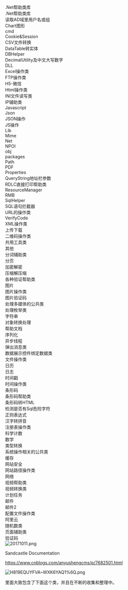 .Net帮助类库  
.Net帮助类库  
读取AD域里用户名或组  
Chart图形  
cmd  
Cookie&Session  
CSV文件转换  
DataTable转实体  
DBHelper  
DecimalUtility及中文大写数字  
DLL  
Excel操作类  
FTP操作类  
H5-微信  
Html操作类  
INI文件读写类  
IP辅助类  
Javascript  
Json  
JSON操作  
JS操作  
Lib  
Mime  
Net  
NPOI  
obj  
packages  
Path  
PDF  
Properties  
QueryString地址栏参数  
RDLC直接打印帮助类  
ResourceManager  
RMB  
SqlHelper  
SQL语句拦截器  
URL的操作类  
VerifyCode  
XML操作类  
上传下载  
二维码操作类  
共用工具类  
其他  
分词辅助类  
分页  
加密解密  
压缩解压缩  
各种验证帮助类   
图片  
图片操作类  
图片验证码  
处理多媒体的公共类  
处理枚举类  
字符串  
对象转换处理  
帮助文档  
序列化  
异步线程  
弹出消息类  
数据展示控件绑定数据类  
文件操作类  
日历  
日志  
时间戳  
时间操作类  
条形码  
条形码帮助类  
条形码转HTML  
检测是否有Sql危险字符  
正则表达式  
汉字转拼音  
注册表操作类  
科学计数  
数学  
类型转换  
系统操作相关的公共类  
缓存  
网站安全  
网站路径操作类  
网络  
视频帮助类  
视频转换类  
计划任务  
邮件  
邮件2  
配置文件操作类  
阿里云  
随机数类  
页面辅助类  
验证码  
![20171011.png](http://upload-images.jianshu.io/upload_images/6855212-fd64cd5f294f1967.png?imageMogr2/auto-orient/strip%7CimageView2/2/w/1240)


Sandcastle Documentation

https://www.cnblogs.com/anyushengcms/p/7682501.html

![H819EQUYFVA~WXK6YAQ1%6Q.png](http://upload-images.jianshu.io/upload_images/6855212-6cf5a7a2a4a75c89.png?imageMogr2/auto-orient/strip%7CimageView2/2/w/1240)

里面大致包含了下面这个类，并且在不断的收集和整理中。



